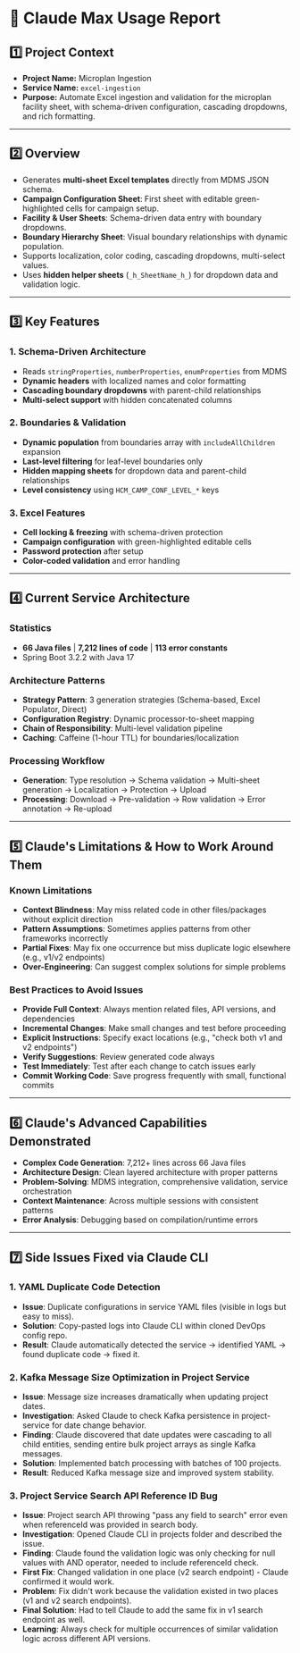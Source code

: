 # 📄 Claude Max Usage Report

## 1️⃣ Project Context

* **Project Name:** Microplan Ingestion
* **Service Name:** `excel-ingestion`
* **Purpose:** Automate Excel ingestion and validation for the microplan facility sheet, with schema-driven configuration, cascading dropdowns, and rich formatting.

---

## 2️⃣ Overview

* Generates **multi-sheet Excel templates** directly from MDMS JSON schema.
* **Campaign Configuration Sheet**: First sheet with editable green-highlighted cells for campaign setup.
* **Facility & User Sheets**: Schema-driven data entry with boundary dropdowns.
* **Boundary Hierarchy Sheet**: Visual boundary relationships with dynamic population.
* Supports localization, color coding, cascading dropdowns, multi-select values.
* Uses **hidden helper sheets** (`_h_SheetName_h_`) for dropdown data and validation logic.

---

## 3️⃣ Key Features

### **1. Schema-Driven Architecture**
* Reads `stringProperties`, `numberProperties`, `enumProperties` from MDMS
* **Dynamic headers** with localized names and color formatting
* **Cascading boundary dropdowns** with parent-child relationships
* **Multi-select support** with hidden concatenated columns

### **2. Boundaries & Validation**
* **Dynamic population** from boundaries array with `includeAllChildren` expansion
* **Last-level filtering** for leaf-level boundaries only
* **Hidden mapping sheets** for dropdown data and parent-child relationships
* **Level consistency** using `HCM_CAMP_CONF_LEVEL_*` keys

### **3. Excel Features**
* **Cell locking & freezing** with schema-driven protection
* **Campaign configuration** with green-highlighted editable cells
* **Password protection** after setup
* **Color-coded validation** and error handling

---

## 4️⃣ Current Service Architecture

### **Statistics**
* **66 Java files** | **7,212 lines of code** | **113 error constants**
* Spring Boot 3.2.2 with Java 17

### **Architecture Patterns**
* **Strategy Pattern**: 3 generation strategies (Schema-based, Excel Populator, Direct)
* **Configuration Registry**: Dynamic processor-to-sheet mapping
* **Chain of Responsibility**: Multi-level validation pipeline
* **Caching**: Caffeine (1-hour TTL) for boundaries/localization

### **Processing Workflow**
* **Generation**: Type resolution → Schema validation → Multi-sheet generation → Localization → Protection → Upload
* **Processing**: Download → Pre-validation → Row validation → Error annotation → Re-upload


---

## 5️⃣ Claude's Limitations & How to Work Around Them

### **Known Limitations**
* **Context Blindness**: May miss related code in other files/packages without explicit direction
* **Pattern Assumptions**: Sometimes applies patterns from other frameworks incorrectly
* **Partial Fixes**: May fix one occurrence but miss duplicate logic elsewhere (e.g., v1/v2 endpoints)
* **Over-Engineering**: Can suggest complex solutions for simple problems

### **Best Practices to Avoid Issues**
* **Provide Full Context**: Always mention related files, API versions, and dependencies
* **Incremental Changes**: Make small changes and test before proceeding
* **Explicit Instructions**: Specify exact locations (e.g., "check both v1 and v2 endpoints")
* **Verify Suggestions**: Review generated code always
* **Test Immediately**: Test after each change to catch issues early
* **Commit Working Code**: Save progress frequently with small, functional commits

---

## 6️⃣ Claude's Advanced Capabilities Demonstrated

* **Complex Code Generation**: 7,212+ lines across 66 Java files
* **Architecture Design**: Clean layered architecture with proper patterns
* **Problem-Solving**: MDMS integration, comprehensive validation, service orchestration
* **Context Maintenance**: Across multiple sessions with consistent patterns
* **Error Analysis**: Debugging based on compilation/runtime errors

---

## 7️⃣ Side Issues Fixed via Claude CLI

### **1. YAML Duplicate Code Detection**
* **Issue**: Duplicate configurations in service YAML files (visible in logs but easy to miss).
* **Solution**: Copy-pasted logs into Claude CLI within cloned DevOps config repo.
* **Result**: Claude automatically detected the service → identified YAML → found duplicate code → fixed it.

### **2. Kafka Message Size Optimization in Project Service**
* **Issue**: Message size increases dramatically when updating project dates.
* **Investigation**: Asked Claude to check Kafka persistence in project-service for date change behavior.
* **Finding**: Claude discovered that date updates were cascading to all child entities, sending entire bulk project arrays as single Kafka messages.
* **Solution**: Implemented batch processing with batches of 100 projects.
* **Result**: Reduced Kafka message size and improved system stability.

### **3. Project Service Search API Reference ID Bug**
* **Issue**: Project search API throwing "pass any field to search" error even when referenceId was provided in search body.
* **Investigation**: Opened Claude CLI in projects folder and described the issue.
* **Finding**: Claude found the validation logic was only checking for null values with AND operator, needed to include referenceId check.
* **First Fix**: Changed validation in one place (v2 search endpoint) - Claude confirmed it would work.
* **Problem**: Fix didn't work because the validation existed in two places (v1 and v2 search endpoints).
* **Final Solution**: Had to tell Claude to add the same fix in v1 search endpoint as well.
* **Learning**: Always check for multiple occurrences of similar validation logic across different API versions.
